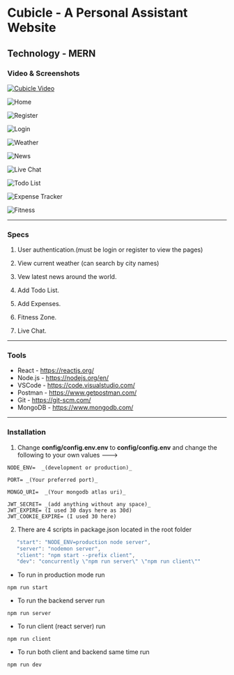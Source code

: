 # Cubicle - A Personal Assistant Website

## Technology - **MERN**

### Video & Screenshots

[![Cubicle Video](https://user-images.githubusercontent.com/72348711/134618635-3928ca5e-5253-4172-800a-b779f36749fa.png)](https://www.youtube.com/watch?v=5IR8ffltv8w)

![Home](https://user-images.githubusercontent.com/72348711/134617691-7541002b-66ab-407d-b73c-e18d87d64ce1.png)

![Register](https://user-images.githubusercontent.com/72348711/126858855-4e30369e-df8c-4096-a7eb-aeec161ee6da.png)

![Login](https://user-images.githubusercontent.com/72348711/126858863-f732ff1d-a9f8-496a-adb6-7dc44b575e27.png)

![Weather](https://user-images.githubusercontent.com/72348711/134617743-e31533fe-dcb5-4a31-8d69-b851e8a96878.png)

![News](https://user-images.githubusercontent.com/72348711/134617893-6d354ca3-9e29-47e6-ae71-51ca0c12c450.png)

![Live Chat](https://user-images.githubusercontent.com/72348711/134617830-59d93ee6-5c77-4ba7-a45d-6f17e7a47cda.png)

![Todo List](https://user-images.githubusercontent.com/72348711/134617782-3f3b0b47-7d4c-4141-b52a-65935590d1ac.png)

![Expense Tracker](https://user-images.githubusercontent.com/72348711/134617795-c0fffbd6-eeab-40b4-ac6b-c30fa4ccb5f5.png)

![Fitness](https://user-images.githubusercontent.com/72348711/126858923-642b9feb-1585-4786-b6a0-e7abf1a1300c.png)

---

### Specs

1. User authentication.(must be login or register to view the pages)

1. View current weather (can search by city names)

1. Vew latest news around the world.

1. Add Todo List.

1. Add Expenses.

1. Fitness Zone.

1. Live Chat.

---

### Tools

- React - https://reactjs.org/
- Node.js - https://nodejs.org/en/
- VSCode - https://code.visualstudio.com/
- Postman - https://www.getpostman.com/
- Git - https://git-scm.com/
- MongoDB - https://www.mongodb.com/

---

### Installation

1. Change **config/config.env.env** to **config/config.env** and change the following to your own values --->

```console
NODE_ENV=  _(development or production)_

PORT= _(Your preferred port)_

MONGO_URI=  _(Your mongodb atlas uri)_

JWT_SECRET= _(add anything without any space)_
JWT_EXPIRE= (I used 30 days here as 30d)
JWT_COOKIE_EXPIRE= (I used 30 here)
```

2. There are 4 scripts in package.json located in the root folder

```javascript
   "start": "NODE_ENV=production node server",
   "server": "nodemon server",
   "client": "npm start --prefix client",
   "dev": "concurrently \"npm run server\" \"npm run client\""
```

- To run in production mode run

```console
npm run start
```

- To run the backend server run

```console
npm run server
```

- To run client (react server) run

```console
npm run client
```

- To run both client and backend same time run

```console
npm run dev
```
